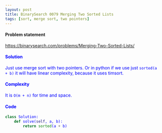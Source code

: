 ```yaml
---
layout: post
title: BinarySearch 0079 Merging Two Sorted Lists
tags: [sort, merge sort, two pointers]
---
```


#### Problem statement

<a href="https://binarysearch.com/problems/Merging-Two-Sorted-Lists/"> <font color = blue>https://binarysearch.com/problems/Merging-Two-Sorted-Lists/

#### Solution
Just use merge sort with two pointers. Or in python if we use just `sorted(a + b)` it will have linear complexity, because it uses timsort.

#### Complexity
It is `O(m + n)` for time and space.

#### Code
```python
class Solution:
    def solve(self, a, b):
        return sorted(a + b)
```
